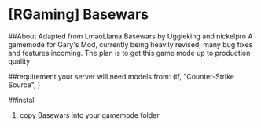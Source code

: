 # [RGaming] Basewars

##About
Adapted from LmaoLlama Basewars by Uggleking and nickelpro
A gamemode for Gary's Mod, currently being heavily revised, many
bug fixes and features incoming. The plan is to get this game mode
up to production quality


##requirement
your server will need models from: (tf, "Counter-Strike Source", )

##install
1) copy Basewars into your gamemode folder

